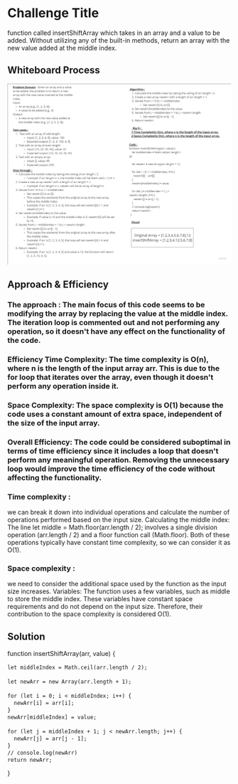 
# Challenge Title
function called insertShiftArray which takes in an array and a value to be added. Without utilizing any of the built-in methods, return an array with the new value added at the middle index.

## Whiteboard Process
![whiteBoard](./assets/insert.jpg)

## Approach & Efficiency
### The approach : The main focus of this code seems to be modifying the array by replacing the value at the middle index. The iteration loop is commented out and not performing any operation, so it doesn't have any effect on the functionality of the code.
### Efficiency Time Complexity: The time complexity is O(n), where n is the length of the input array arr. This is due to the for loop that iterates over the array, even though it doesn't perform any operation inside it.
### Space Complexity: The space complexity is O(1) because the code uses a constant amount of extra space, independent of the size of the input array.
### Overall Efficiency: The code could be considered suboptimal in terms of time efficiency since it includes a loop that doesn't perform any meaningful operation. Removing the unnecessary loop would improve the time efficiency of the code without affecting the functionality.

### Time complexity : 
we can break it down into individual operations and calculate the number of operations performed based on the input size.
Calculating the middle index: The line let middle = Math.floor(arr.length / 2); involves a single division operation (arr.length / 2) and a floor function call (Math.floor). Both of these operations typically have constant time complexity, so we can consider it as O(1).

### Space complexity : 
we need to consider the additional space used by the function as the input size increases.
Variables: The function uses a few variables, such as middle to store the middle index. These variables have constant space requirements and do not depend on the input size. Therefore, their contribution to the space complexity is considered O(1).

## Solution
function insertShiftArray(arr, value) {

    let middleIndex = Math.ceil(arr.length / 2);
  
    let newArr = new Array(arr.length + 1);
  
    for (let i = 0; i < middleIndex; i++) {
      newArr[i] = arr[i];
    }
    newArr[middleIndex] = value;
  
    for (let j = middleIndex + 1; j < newArr.length; j++) {
      newArr[j] = arr[j - 1];
    }
    // console.log(newArr)
    return newArr;
  }

